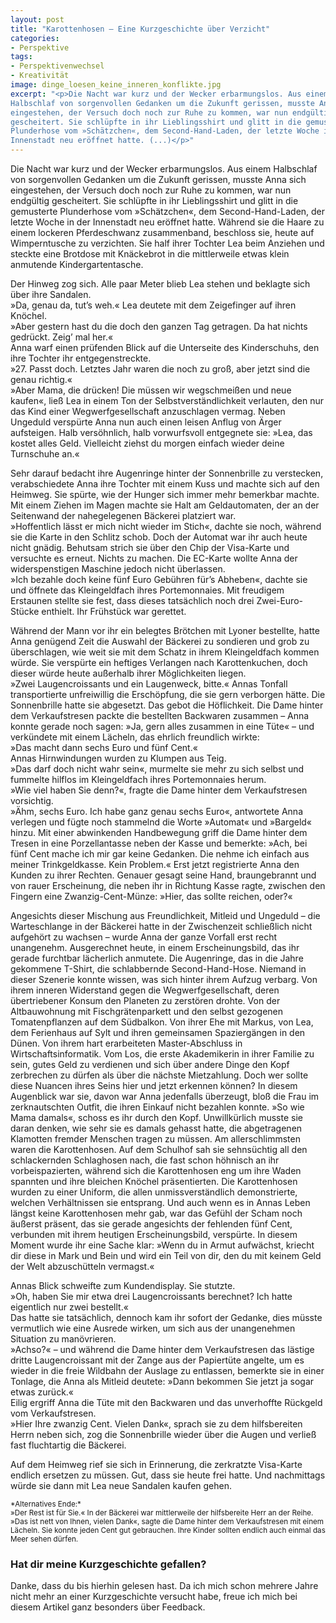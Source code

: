 ```yaml
---
layout: post
title: "Karottenhosen – Eine Kurzgeschichte über Verzicht"
categories:
- Perspektive
tags:
- Perspektivenwechsel
- Kreativität
image: dinge_loesen_keine_inneren_konflikte.jpg
excerpt: "<p>Die Nacht war kurz und der Wecker erbarmungslos. Aus einem
Halbschlaf von sorgenvollen Gedanken um die Zukunft gerissen, musste Anna sich
eingestehen, der Versuch doch noch zur Ruhe zu kommen, war nun endgültig
gescheitert. Sie schlüpfte in ihr Lieblingsshirt und glitt in die gemusterte
Plunderhose vom »Schätzchen«, dem Second-Hand-Laden, der letzte Woche in der
Innenstadt neu eröffnet hatte. (...)</p>"
---
```


Die Nacht war kurz und der Wecker erbarmungslos. Aus einem Halbschlaf von
sorgenvollen Gedanken um die Zukunft gerissen, musste Anna sich eingestehen, der
Versuch doch noch zur Ruhe zu kommen, war nun endgültig gescheitert. Sie
schlüpfte in ihr Lieblingsshirt und glitt in die gemusterte Plunderhose vom
»Schätzchen«, dem Second-Hand-Laden, der letzte Woche in der Innenstadt neu
eröffnet hatte. Während sie die Haare zu einem lockeren Pferdeschwanz
zusammenband, beschloss sie, heute auf Wimperntusche zu verzichten. Sie half
ihrer Tochter Lea beim Anziehen und steckte eine Brotdose mit Knäckebrot in die
mittlerweile etwas klein anmutende Kindergartentasche.

Der Hinweg zog sich. Alle paar Meter blieb Lea stehen und beklagte sich über
ihre Sandalen.<br/>
»Da, genau da, tut’s weh.« Lea deutete mit dem Zeigefinger auf ihren Knöchel.<br/>
»Aber gestern hast du die doch den ganzen Tag getragen. Da hat nichts gedrückt.
Zeig’ mal her.«<br/>
Anna warf einen prüfenden Blick auf die Unterseite des Kinderschuhs, den ihre
Tochter ihr entgegenstreckte.<br/>
»27. Passt doch. Letztes Jahr waren die noch zu groß, aber jetzt sind die genau
richtig.«<br/>
»Aber Mama, die drücken! Die müssen wir wegschmeißen und neue kaufen«, ließ Lea
in einem Ton der Selbstverständlichkeit verlauten, den nur das Kind einer
Wegwerfgesellschaft anzuschlagen vermag. Neben Ungeduld verspürte Anna nun auch
einen leisen Anflug von Ärger aufsteigen. Halb versöhnlich, halb vorwurfsvoll
entgegnete sie: »Lea, das kostet alles Geld. Vielleicht ziehst du morgen einfach
wieder deine Turnschuhe an.«

Sehr darauf bedacht ihre Augenringe hinter der Sonnenbrille zu verstecken,
verabschiedete Anna ihre Tochter mit einem Kuss und machte sich auf den Heimweg.
Sie spürte, wie der Hunger sich immer mehr bemerkbar machte. Mit einem Ziehen im
Magen machte sie Halt am Geldautomaten, der an der Seitenwand der nahegelegenen
Bäckerei platziert war.<br/>
»Hoffentlich lässt er mich nicht wieder im Stich«, dachte sie noch, während sie
die Karte in den Schlitz schob. Doch der Automat war ihr auch heute nicht
gnädig. Behutsam strich sie über den Chip der Visa-Karte und versuchte es
erneut. Nichts zu machen. Die EC-Karte wollte Anna der widerspenstigen Maschine
jedoch nicht überlassen.<br/>
»Ich bezahle doch keine fünf Euro Gebühren für’s Abheben«, dachte sie und
öffnete das Kleingeldfach ihres Portemonnaies. Mit freudigem Erstaunen stellte
sie fest, dass dieses tatsächlich noch drei Zwei-Euro-Stücke enthielt. Ihr
Frühstück war gerettet.

Während der Mann vor ihr ein belegtes Brötchen mit Lyoner bestellte, hatte Anna
genügend Zeit die Auswahl der Bäckerei zu sondieren und grob zu überschlagen,
wie weit sie mit dem Schatz in ihrem Kleingeldfach kommen würde. Sie verspürte
ein heftiges Verlangen nach Karottenkuchen, doch dieser würde heute außerhalb
ihrer Möglichkeiten liegen.<br/>
»Zwei Laugencroissants und ein Laugenweck, bitte.« Annas Tonfall transportierte
unfreiwillig die Erschöpfung, die sie gern verborgen hätte. Die Sonnenbrille
hatte sie abgesetzt. Das gebot die Höflichkeit. Die Dame hinter dem
Verkaufstresen packte die bestellten Backwaren zusammen – Anna konnte gerade
noch sagen: »Ja, gern alles zusammen in eine Tüte« – und verkündete mit einem
Lächeln, das ehrlich freundlich wirkte:<br/>
»Das macht dann sechs Euro und fünf Cent.«<br/>
Annas Hirnwindungen wurden zu Klumpen aus Teig.<br/>
»Das darf doch nicht wahr sein«, murmelte sie mehr zu sich selbst und fummelte
hilflos im Kleingeldfach ihres Portemonnaies herum.<br/>
»Wie viel haben Sie denn?«, fragte die Dame hinter dem Verkaufstresen
vorsichtig.<br/>
»Ähm, sechs Euro. Ich habe ganz genau sechs Euro«, antwortete Anna verlegen und
fügte noch stammelnd die Worte »Automat« und »Bargeld« hinzu. Mit einer
abwinkenden Handbewegung griff die Dame hinter dem Tresen in eine Porzellantasse
neben der Kasse und bemerkte: »Ach, bei fünf Cent mache ich mir gar keine
Gedanken. Die nehme ich einfach aus meiner Trinkgeldkasse. Kein Problem.« Erst
jetzt registrierte Anna den Kunden zu ihrer Rechten. Genauer gesagt seine Hand,
braungebrannt und von rauer Erscheinung, die neben ihr in Richtung Kasse ragte,
zwischen den Fingern eine Zwanzig-Cent-Münze: »Hier, das sollte reichen, oder?«

Angesichts dieser Mischung aus Freundlichkeit, Mitleid und Ungeduld – die
Warteschlange in der Bäckerei hatte in der Zwischenzeit schließlich nicht
aufgehört zu wachsen – wurde Anna der ganze Vorfall erst recht unangenehm.
Ausgerechnet heute, in einem Erscheinungsbild, das ihr gerade furchtbar
lächerlich anmutete. Die Augenringe, das in die Jahre gekommene T-Shirt, die
schlabbernde Second-Hand-Hose. Niemand in dieser Szenerie konnte wissen, was
sich hinter ihrem Aufzug verbarg. Von ihrem inneren Widerstand gegen die
Wegwerfgesellschaft, deren übertriebener Konsum den Planeten zu zerstören
drohte. Von der Altbauwohnung mit Fischgrätenparkett und den selbst gezogenen
Tomatenpflanzen auf dem Südbalkon. Von ihrer Ehe mit Markus, von Lea, dem
Ferienhaus auf Sylt und ihren gemeinsamen Spaziergängen in den Dünen. Von ihrem
hart erarbeiteten Master-Abschluss in Wirtschaftsinformatik. Vom Los, die erste
Akademikerin in ihrer Familie zu sein, gutes Geld zu verdienen und sich über
andere Dinge den Kopf zerbrechen zu dürfen als über die nächste Mietzahlung.
Doch wer sollte diese Nuancen ihres Seins hier und jetzt erkennen können?
In diesem Augenblick war sie, davon war Anna jedenfalls überzeugt, bloß die Frau
im zerknautschten Outfit, die ihren Einkauf nicht bezahlen konnte. »So wie Mama
damals«, schoss es ihr durch den Kopf. Unwillkürlich musste sie daran denken,
wie sehr sie es damals gehasst hatte, die abgetragenen Klamotten fremder
Menschen tragen zu müssen. Am allerschlimmsten waren die Karottenhosen. Auf dem
Schulhof sah sie sehnsüchtig all den schlackernden Schlaghosen nach, die fast
schon höhnisch an ihr vorbeispazierten, während sich die Karottenhosen eng um
ihre Waden spannten und ihre bleichen Knöchel präsentierten. Die Karottenhosen
wurden zu einer Uniform, die allen unmissverständlich demonstrierte, welchen
Verhältnissen sie entsprang. Und auch wenn es in Annas Leben längst keine
Karottenhosen mehr gab, war das Gefühl der Scham noch äußerst präsent, das sie
gerade angesichts der fehlenden fünf Cent, verbunden mit ihrem heutigen
Erscheinungsbild, verspürte. In diesem Moment wurde ihr eine Sache klar:
»Wenn du in Armut aufwächst, kriecht dir diese in Mark und Bein und wird ein
Teil von dir, den du mit keinem Geld der Welt abzuschütteln vermagst.«

Annas Blick schweifte zum Kundendisplay. Sie stutzte.<br/>
»Oh, haben Sie mir etwa drei Laugencroissants berechnet? Ich hatte eigentlich
nur zwei bestellt.«<br/>
Das hatte sie tatsächlich, dennoch kam ihr sofort der Gedanke, dies müsste
vermutlich wie eine Ausrede wirken, um sich aus der unangenehmen Situation zu
manövrieren.<br/>
»Achso?« – und während die Dame hinter dem Verkaufstresen das lästige dritte
Laugencroissant mit der Zange aus der Papiertüte angelte, um es wieder in die
freie Wildbahn der Auslage zu entlassen, bemerkte sie in einer Tonlage, die Anna
als Mitleid deutete: »Dann bekommen Sie jetzt ja sogar etwas zurück.«<br/>
Eilig ergriff Anna die Tüte mit den Backwaren und das unverhoffte Rückgeld
vom Verkaufstresen.<br/>
»Hier Ihre zwanzig Cent. Vielen Dank«, sprach sie zu dem hilfsbereiten Herrn
neben sich, zog die Sonnenbrille wieder über die Augen und verließ fast
fluchtartig die Bäckerei.

Auf dem Heimweg rief sie sich in Erinnerung, die zerkratzte Visa-Karte endlich
ersetzen zu müssen. Gut, dass sie heute frei hatte. Und nachmittags würde sie
dann mit Lea neue Sandalen kaufen gehen.

<small>
*Alternatives Ende:*<br/>
»Der Rest ist für Sie.« In der Bäckerei war mittlerweile der hilfsbereite Herr
an der Reihe.<br/>
»Das ist nett von Ihnen, vielen Dank«, sagte die Dame hinter dem Verkaufstresen
mit einem Lächeln. Sie konnte jeden Cent gut gebrauchen. Ihre Kinder sollten
endlich auch einmal das Meer sehen dürfen.
</small>

### Hat dir meine Kurzgeschichte gefallen?

Danke, dass du bis hierhin gelesen hast. Da ich mich schon mehrere Jahre nicht
mehr an einer Kurzgeschichte versucht habe, freue ich mich bei diesem Artikel
ganz besonders über Feedback.
